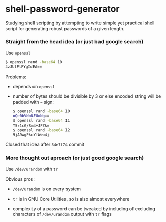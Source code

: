 # shell-password-generator

Studying shell scripting by attempting to write simple yet practical shell script for generating robust passwords of a given length.

### Straight from the head idea (or just bad google search)

Use `openssl`

```bash
$ openssl rand -base64 10
4zJUtPlFYgIuEA==
```

Problems:

* depends on `openssl`

* number of bytes should be divisible by 3 or else encoded string will be padded with `=` sign:
    ```bash
    $ openssl rand -base64 10
    oQe0bVNo8FUoNg==
    $ openssl rand -base64 11
    T5r1cG/Sm4+JFZk=
    $ openssl rand -base64 12
    9jA9wgPkcYfWwb4j
    ```

Closed that idea after `34e7f74` commit

### More thought out aproach (or just good google search)

Use `/dev/urandom` with `tr`

Obvious pros:

* `/dev/urandom` is on every system

* `tr` is in GNU Core Utilities, so is also almost everywhere

* complexity of a password can be tweaked by including of excluding characters of `/dev/urandom` output with `tr` flags